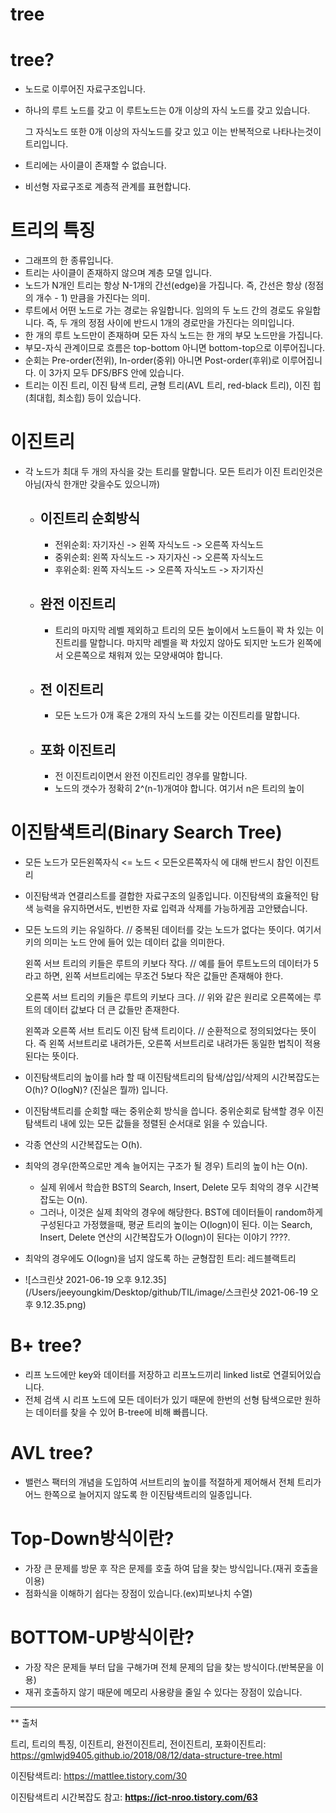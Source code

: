 # **tree**

# tree? 

- 노드로 이루어진 자료구조입니다.

- 하나의 루트 노드를 갖고 이 루트노드는 0개 이상의 자식 노드를 갖고 있습니다.

  그 자식노드 또한 0개 이상의 자식노드를 갖고 있고 이는 반복적으로 나타나는것이 트리입니다.

- 트리에는 사이클이 존재할 수 없습니다.

- 비선형 자료구조로 계층적 관계를 표현합니다.

# 트리의 특징

- 그래프의 한 종류입니다.
- 트리는 사이클이 존재하지 않으며 계층 모델 입니다.
- 노드가 N개인 트리는 항상 N-1개의 간선(edge)을 가집니다.
  즉, 간선은 항상 (정점의 개수 - 1) 만큼을 가진다는 의미.
- 루트에서 어떤 노드로 가는 경로는 유일합니다.
  임의의 두 노드 간의 경로도 유일합니다. 즉, 두 개의 정점 사이에 반드시 1개의 경로만을 가진다는 의미입니다.
- 한 개의 루트 노드만이 존재하며 모든 자식 노드는 한 개의 부모 노드만을 가집니다.
- 부모-자식 관계이므로 흐름은 top-bottom 아니면 bottom-top으로 이루어집니다.
- 순회는 Pre-order(전위), In-order(중위) 아니면 Post-order(후위)로 이루어집니다. 이 3가지 모두 DFS/BFS 안에 있습니다.
- 트리는 이진 트리, 이진 탐색 트리, 균형 트리(AVL 트리, red-black 트리), 이진 힙(최대힙, 최소힙) 등이 있습니다.



# 이진트리

- 각 노드가 최대 두 개의 자식을 갖는 트리를 말합니다. 모든 트리가 이진 트리인것은 아님(자식 한개만 갖을수도 있으니까)

  - ## 이진트리 순회방식

    - 전위순회: 자기자신 -> 왼쪽 자식노드 -> 오른쪽 자식노드
    - 중위순회: 왼쪽 자식노드 -> 자기자신 -> 오른쪽 자식노드
    - 후위순회: 왼쪽 자식노드 -> 오른쪽 자식노드 -> 자기자신
    
    
    
  - ## 완전 이진트리
  
    - 트리의 마지막 레벨 제외하고 트리의 모든 높이에서 노드들이 꽉 차 있는 이진트리를 말합니다. 마지막 레벨을 꽉 차있지 않아도 되지만 노드가 왼쪽에서 오른쪽으로 채워져 있는 모양새여야 합니다.
    
    
    
  - ## 전 이진트리
  
    - 모든 노드가 0개 혹은 2개의 자식 노드를 갖는 이진트리를 말합니다.
  
    
  
  - ## 포화 이진트리
  
    - 전 이진트리이면서 완전 이진트리인 경우를 말합니다.
    - 노드의 갯수가 정확히 2^(n-1)개여야 합니다. 여기서 n은 트리의 높이

# 이진탐색트리(Binary Search Tree)

- 모든 노드가 모든왼쪽자식 <= 노드 < 모든오른쪽자식 에 대해 반드시 참인 이진트리

- 이진탐색과 연결리스트를 결합한 자료구조의 일종입니다. 이진탐색의 효율적인 탐색 능력을 유지하면서도, 빈번한 자료 입력과 삭제를 가능하게끔 고안됐습니다.

- 모든 노드의 키는 유일하다. // 중복된 데이터를 갖는 노드가 없다는 뜻이다. 여기서 키의 의미는 노드 안에 들어 있는 데이터 값을 의미한다.

  왼쪽 서브 트리의 키들은 루트의  키보다 작다. // 예를 들어 루트노드의 데이터가 5라고 하면, 왼쪽 서브트리에는 무조건 5보다 작은 값들만 존재해야 한다.

  오른쪽 서브 트리의 키들은 루트의 키보다 크다. // 위와 같은 원리로 오른쪽에는 루트의 데이터 값보다 더 큰 값들만 존재한다.

  왼쪽과 오른쪽 서브 트리도 이진 탐색 트리이다. // 순환적으로 정의되었다는 뜻이다. 즉 왼쪽 서브트리로 내려가든, 오른쪽 서브트리로 내려가든 동일한 법칙이 적용된다는 뜻이다.

- 이진탐색트리의 높이를 h라 할 때 이진탐색트리의 탐색/삽입/삭제의 시간복잡도는 O(h)? O(logN)? (진실은 뭘까) 입니다.

- 이진탐색트리를 순회할 때는 중위순회 방식을 씁니다. 중위순회로 탐색할 경우 이진탐색트리 내에 있는 모든 값들을 정렬된 순서대로 읽을 수 있습니다.

- 각종 연산의 시간복잡도는 O(h).

- 최악의 경우(한쪽으로만 계속 늘어지는 구조가 될 경우) 트리의 높이 h는 O(n).
  - 실제 위에서 학습한 BST의 Search, Insert, Delete 모두 최악의 경우 시간복잡도는 O(n).
  - 그러나, 이것은 실제 최악의 경우에 해당한다. BST에 데이터들이 random하게 구성된다고 가정했을때, 평균 트리의 높이는 O(logn)이 된다. 이는 Search, Insert, Delete 연산의 시간복잡도가 O(logn)이 된다는 이야기 ????.

- 최악의 경우에도 O(logn)을 넘지 않도록 하는 균형잡힌 트리: 레드블랙트리 

- ![스크린샷 2021-06-19 오후 9.12.35](/Users/jeeyoungkim/Desktop/github/TIL/image/스크린샷 2021-06-19 오후 9.12.35.png)






# B+ tree?

- 리프 노드에만 key와 데이터를 저장하고 리프노드끼리 linked list로 연결되어있습니다.
- 전체 검색 시 리프 노드에 모든 데이터가 있기 때문에 한번의 선형 탐색으로만 원하는 데이터를 찾을 수 있어 B-tree에 비해 빠릅니다.



# AVL tree?

- 밸런스 팩터의 개념을 도입하여 서브트리의 높이를 적절하게 제어해서 전체 트리가 어느 한쪽으로 늘어지지 않도록 한 이진탐색트리의 일종입니다.

# Top-Down방식이란? 

- 가장 큰 문제를 방문 후 작은 문제를 호출 하여 답을 찾는 방식입니다.(재귀 호출을 이용)      
- 점화식을 이해하기 쉽다는 장점이 있습니다.(ex)피보나치 수열) 

# BOTTOM-UP방식이란? 

- 가장 작은 문제들 부터 답을 구해가며 전체 문제의 답을 찾는 방식이다.(반복문을 이용) 	
- 재귀 호출하지 않기 때문에 메모리 사용량을 줄일 수 있다는 장점이 있습니다.





------

** 출처

트리, 트리의 특징, 이진트리, 완전이진트리, 전이진트리, 포화이진트리: https://gmlwjd9405.github.io/2018/08/12/data-structure-tree.html

이진탐색트리: https://mattlee.tistory.com/30

이진탐색트리 시간복잡도 참고: **https://ict-nroo.tistory.com/63**
